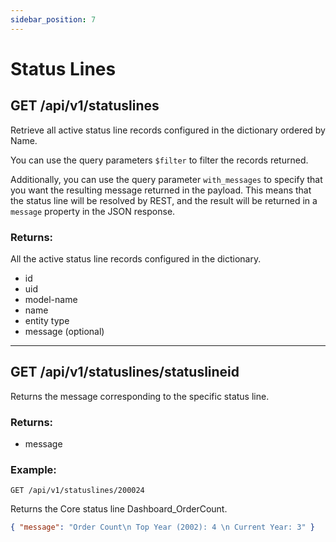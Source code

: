 ```yaml
---
sidebar_position: 7
---
```


# Status Lines

## GET /api/v1/statuslines

Retrieve all active status line records configured in the dictionary ordered by Name.

You can use the query parameters `$filter` to filter the records returned.

Additionally, you can use the query parameter `with_messages` to specify that you want the resulting message returned in the payload. This means that the status line will be resolved by REST, and the result will be returned in a `message` property in the JSON response.

### Returns:

All the active status line records configured in the dictionary.
- id
- uid
- model-name
- name
- entity type
- message (optional)

---

## GET /api/v1/statuslines/statuslineid

Returns the message corresponding to the specific status line.

### Returns:

- message

### Example:
`GET /api/v1/statuslines/200024`

Returns the Core status line Dashboard_OrderCount.

```json
{ "message": "Order Count\n Top Year (2002): 4 \n Current Year: 3" }
```